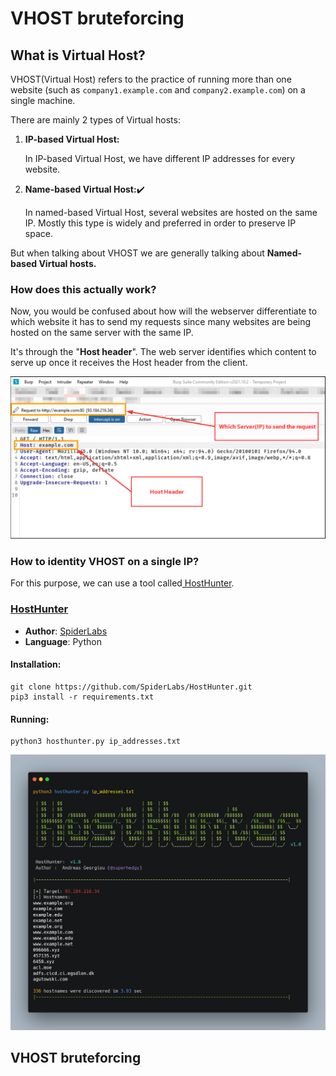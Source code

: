 # VHOST bruteforcing

## What is Virtual Host?

VHOST(Virtual Host) refers to the practice of running more than one website (such as `company1.example.com` and `company2.example.com`) on a single machine.&#x20;

There are mainly 2 types of Virtual hosts:

1.  **IP-based Virtual Host:**

    In IP-based Virtual Host, we have different IP addresses for every website.
2.  **Name-based Virtual Host:**✔️

    In named-based Virtual Host, several websites are hosted on the same IP. Mostly this type is widely and preferred in order to preserve IP space.

But when talking about VHOST we are generally talking about **Named-based Virtual hosts.**

### How does this actually work?

Now, you would be confused about how will the webserver differentiate to which website it has to send my requests since many websites are being hosted on the same server with the same IP.

It's through the "**Host header**". The web server identifies which content to serve up once it receives the Host header from the client.



![](<../.gitbook/assets/Vhost bruteforcing.png>)

### How to identity VHOST on a single IP?

For this purpose, we can use a tool called[ HostHunter](https://github.com/SpiderLabs/HostHunter).

### [HostHunter](https://github.com/SpiderLabs/HostHunter)

* **Author**: [SpiderLabs](https://github.com/SpiderLabs)
* **Language**: Python

#### Installation:

```
git clone https://github.com/SpiderLabs/HostHunter.git
pip3 install -r requirements.txt
```

#### Running:

```
python3 hosthunter.py ip_addresses.txt
```

![A total of 336 websites are hosted on the same IP](../.gitbook/assets/hosthunter.png)



## VHOST bruteforcing

